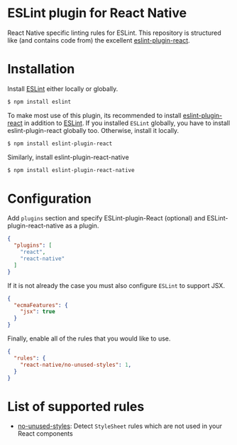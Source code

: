 
ESLint plugin for React Native
==============================

React Native specific linting rules for ESLint. This repository is structured like  (and contains code from) the excellent [eslint-plugin-react](http://github.com/yannickcr/eslint-plugin-react). 

# Installation

Install [ESLint](https://www.github.com/eslint/eslint) either locally or globally.

```sh
$ npm install eslint
```

To make most use of this plugin, its recommended to install [eslint-plugin-react](http://github.com/yannickcr/eslint-plugin-react) in addition to [ESLint](https://www.github.com/eslint/eslint). If you installed `ESLint` globally, you have to install eslint-plugin-react globally too. Otherwise, install it locally.

```sh
$ npm install eslint-plugin-react
```

Similarly, install eslint-plugin-react-native


```sh
$ npm install eslint-plugin-react-native
```

# Configuration

Add `plugins` section and specify ESLint-plugin-React (optional) and ESLint-plugin-react-native as a plugin.

```json
{
  "plugins": [
    "react",
    "react-native"
  ]
}
```

If it is not already the case you must also configure `ESLint` to support JSX.

```json
{
  "ecmaFeatures": {
    "jsx": true
  }
}
```

Finally, enable all of the rules that you would like to use.

```json
{
  "rules": {
    "react-native/no-unused-styles": 1,
  }
}
```

# List of supported rules

* [no-unused-styles](docs/rules/no-unused-styles.md): Detect `StyleSheet` rules which are not used in your React components

